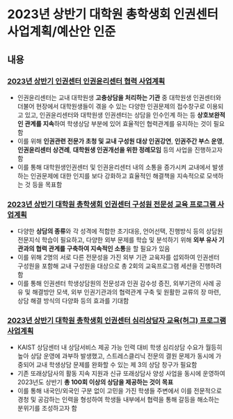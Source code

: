 ﻿2023년 상반기 대학원 총학생회 인권센터 사업계획/예산안 인준
===

## 내용


### [2023년 상반기 인권센터 인권윤리센터 협력 사업계획](agenda01.md)
- 인권윤리센터는 교내 대학원생 **고충상담을 처리하는 기관** 중 대학원생 인권센터와 더불어 현장에서 대학원생들이 겪을 수 있는 다양한 인권문제의 접수창구로 이용되고 있고, 인권윤리센터와 대학원생 인권센터는 상담을 인수인계 하는 등 **상호보완적인 관계를 지속**하여 학생상담 부분에 있어 효율적인 협력관계를 유지하는 것이 필요함
- 이를 위해 **인권관련 전문가 초청 및 교내 구성원 대상 인권강연**, **인권주간 부스 운영**, **인권윤리센터 상견례**, **대학원생 인권개선을 위한 정례모임** 등의 사업을 진행하고자 함
- 이를 통해 대학원생인권센터 및 인권윤리센터 내의 소통을 증가시켜 교내에서 발생하는 인권문제에 대한 인지를 보다 강화하고 효율적인 해결책을 지속적으로 모색하는 것 등을 목표함


### [2023년 상반기 대학원 총학생회 인권센터 구성원 전문성 교육 프로그램 사업계획](agenda02.md)
- 다양한 **상담의 종류**와 각 성격에 적합한 초기대응, 언어선택, 진행방식 등의 상담원 전문지식 학습이 필요하고, 다양한 외부 문제를 학습 및 분석하기 위해 **외부 유사 기관과의 협력 관계를 구축하여 지속적인 소통**을 할 필요가 있음
- 이를 위해 2명의 서로 다른 전문성을 가진 외부 기관 교육자를 섭외하여 인권센터 구성원을 포함해 교내 구성원을 대상으로 총 2회의 교육프로그램 세션을 진행하려 함
- 이를 통해 인권센터 학생상담원의 전문성과 인권 감수성 증진, 외부기관의 사례 공유 및 해결방안 모색, 외부 인권기관과의 협력관계 구축 및 원활한 교류의 장 마련, 상담 해결 방식의 다양화 등의 효과를 기대함

### [2023년 상반기 대학원 총학생회 인권센터 심리상담자 교육(허그) 프로그램 사업계획](agenda03.md)
- KAIST 상담센터 내 상담서비스 제공 가능 인력 대비 학생 심리상담 수요가 월등히 높아 상담 운영에 과부하 발생했고, 스트레스클리닉 전문의 결원 문제가 동시에 가중되어 교내 학생상담 문제를 완화할 수 있는 제 3의 상담 창구가 필요함
- 기존 또래상담사의 활동 지속 지원과 신규 또래상담사 양성 사업을 동시에 운영하여 2023년도 상반기 **총 100회 이상의  상담을 제공하는 것이 목표**
- 이를 통해 내국인/외국인 구분 없이 고민을 가진 학생들 주변에서 이를 전문적으로 경청 및 공감하는 인력을 형성하여 학생들 내부에서 협력을 통해 갈등을 해소하는 분위기를 조성하고자 함
